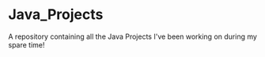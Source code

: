 # Java_Projects

A repository containing all the Java Projects I've been working on during my spare time!

